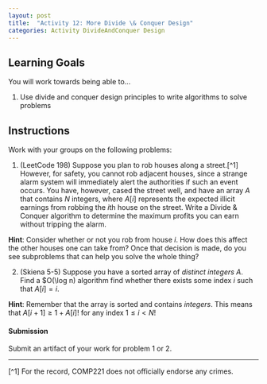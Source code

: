 ```yaml
---
layout: post
title:  "Activity 12: More Divide \& Conquer Design"
categories: Activity DivideAndConquer Design
---
```


## Learning Goals

You will work towards being able to...

1. Use divide and conquer design principles to write algorithms to solve problems


## Instructions
Work with your groups on the following problems:

1. (LeetCode 198) Suppose you plan to rob houses along a street.[^1]  However, for safety, you cannot rob adjacent houses, since a strange alarm system will immediately alert the authorities if such an event occurs. You have, however, cased the street well, and have an array $A$ that contains $N$ integers, where $A[i]$ represents the expected illicit earnings from robbing the $i$th house on the street. Write a Divide & Conquer algorithm to determine the maximum profits you can earn without tripping the alarm.

**Hint**: Consider whether or not you rob from house $i$. How does this affect the other houses one can take from? Once that decision is made, do you see subproblems that can help you solve the whole thing?

2. (Skiena 5-5) Suppose you have a sorted array of *distinct integers* $A$. Find a $O(\log n) algorithm find whether there exists some index $i$ such that $A[i] = i$. 

**Hint**: Remember that the array is sorted and contains *integers*. This means that $A[i+1] \geq 1 + A[i]$! for any index $1 \leq i < N$!

#### Submission
Submit an artifact of your work for problem 1 or 2.

---
[^1] For the record, COMP221 does not officially endorse any crimes.
